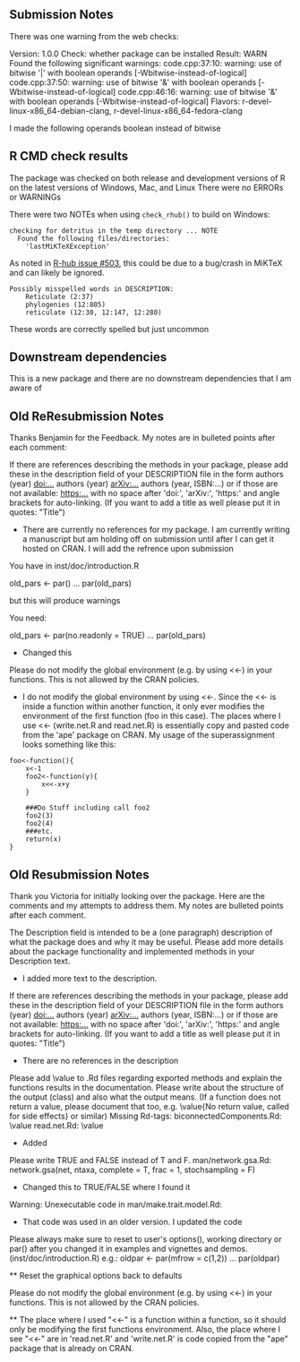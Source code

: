 ## Submission Notes

There was one warning from the web checks:

Version: 1.0.0
Check: whether package can be installed
Result: WARN
    Found the following significant warnings:
     code.cpp:37:10: warning: use of bitwise '|' with boolean operands [-Wbitwise-instead-of-logical]
     code.cpp:37:50: warning: use of bitwise '&' with boolean operands [-Wbitwise-instead-of-logical]
     code.cpp:46:16: warning: use of bitwise '&' with boolean operands [-Wbitwise-instead-of-logical]
Flavors: r-devel-linux-x86_64-debian-clang, r-devel-linux-x86_64-fedora-clang

I made the following operands boolean instead of bitwise


## R CMD check results
The package was checked on both release and development versions of R on the latest versions of Windows, Mac, and Linux
There were no ERRORs or WARNINGs

There were two NOTEs when using `check_rhub()` to build on Windows:

```
checking for detritus in the temp directory ... NOTE
  Found the following files/directories:
    'lastMiKTeXException'
```
As noted in [R-hub issue #503](https://github.com/r-hub/rhub/issues/503), this could be due to a bug/crash in MiKTeX and can likely be ignored.

```
Possibly misspelled words in DESCRIPTION:
    Reticulate (2:37)
    phylogenies (12:805)
    reticulate (12:30, 12:147, 12:280)
```
These words are correctly spelled but just uncommon

## Downstream dependencies
This is a new package and there are no downstream dependencies that I am aware of



## Old ReResubmission Notes

Thanks Benjamin for the Feedback. My notes are in bulleted points after each comment:

If there are references describing the methods in your package, please
add these in the description field of your DESCRIPTION file in the form
authors (year) <doi:...>
authors (year) <arXiv:...>
authors (year, ISBN:...)
or if those are not available: <https:...>
with no space after 'doi:', 'arXiv:', 'https:' and angle brackets for
auto-linking. (If you want to add a title as well please put it in
quotes: "Title")

* There are currently no references for my package. I am currently writing a manuscript but am holding off on submission until after I can get it hosted on CRAN. I will add the refrence upon submission

You have in inst/doc/introduction.R

old_pars <- par()
...
par(old_pars)

but this will produce warnings

You need:

old_pars <- par(no.readonly = TRUE)
...
par(old_pars)

* Changed this 

Please do not modify the global environment (e.g. by using <<-) in your
functions. This is not allowed by the CRAN policies.

* I do not modify the global environment by using <<-. Since the <<- is inside a function within another function, it only ever modifies the environment of the first function (foo in this case). The places where I use <<- (write.net.R and read.net.R) is essentially copy and pasted code from the 'ape' package on CRAN. My usage of the superassignment looks something like this:
```
foo<-function(){
	x<-1
	foo2<-function(y){
		x<<-x+y
	}
	
	###Do Stuff including call foo2
	foo2(3)
	foo2(4)
	###etc.
	return(x)
}
```



## Old Resubmission Notes

Thank you Victoria for initially looking over the package. Here are the comments and my attempts to address them. My notes are bulleted points after each comment.


The Description field is intended to be a (one paragraph) description of
what the package does and why it may be useful. Please add more details
about the package functionality and implemented methods in your
Description text.

* I added more text to the description.

If there are references describing the methods in your package, please
add these in the description field of your DESCRIPTION file in the form
authors (year) <doi:...>
authors (year) <arXiv:...>
authors (year, ISBN:...)
or if those are not available: <https:...>
with no space after 'doi:', 'arXiv:', 'https:' and angle brackets for
auto-linking.
(If you want to add a title as well please put it in quotes: "Title")

* There are no references in the description

Please add \value to .Rd files regarding exported methods and explain
the functions results in the documentation. Please write about the
structure of the output (class) and also what the output means. (If a
function does not return a value, please document that too, e.g.
\value{No return value, called for side effects} or similar)
Missing Rd-tags:
      biconnectedComponents.Rd: \value
      read.net.Rd: \value
      
* Added

Please write TRUE and FALSE instead of T and F.
man/network.gsa.Rd:
     network.gsa(net, ntaxa, complete = T, frac = 1, stochsampling = F)
     
* Changed this to TRUE/FALSE where I found it

Warning: Unexecutable code in man/make.trait.model.Rd:

* That code was used in an older version. I updated the code

Please always make sure to reset to user's options(), working directory
or par() after you changed it in examples and vignettes and demos.
(inst/doc/introduction.R)
e.g.:
oldpar <- par(mfrow = c(1,2))
...
par(oldpar)


** Reset the graphical options back to defaults

Please do not modify the global environment (e.g. by using <<-) in your
functions. This is not allowed by the CRAN policies.

** The place where I used "<<-" is a function within a function, so it should only be modifying the first functions environment. Also, the place where I see "<<-" are in 'read.net.R' and 'write.net.R' is code copied from the "ape" package that is already on CRAN. 


